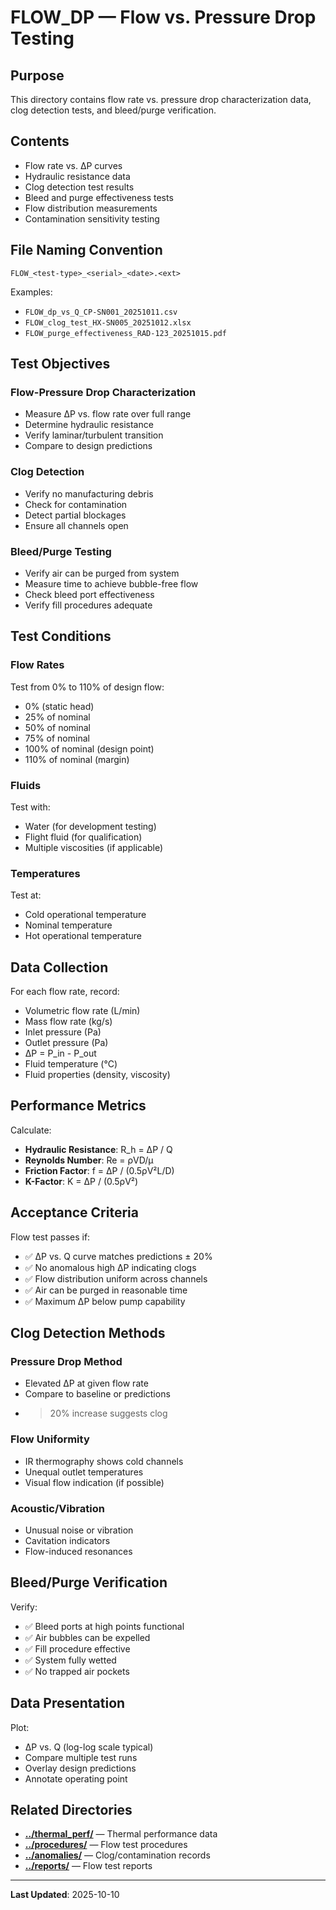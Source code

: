 # FLOW_DP — Flow vs. Pressure Drop Testing

## Purpose

This directory contains flow rate vs. pressure drop characterization data, clog detection tests, and bleed/purge verification.

## Contents

- Flow rate vs. ∆P curves
- Hydraulic resistance data
- Clog detection test results
- Bleed and purge effectiveness tests
- Flow distribution measurements
- Contamination sensitivity testing

## File Naming Convention

```
FLOW_<test-type>_<serial>_<date>.<ext>
```

Examples:
- `FLOW_dp_vs_Q_CP-SN001_20251011.csv`
- `FLOW_clog_test_HX-SN005_20251012.xlsx`
- `FLOW_purge_effectiveness_RAD-123_20251015.pdf`

## Test Objectives

### Flow-Pressure Drop Characterization
- Measure ∆P vs. flow rate over full range
- Determine hydraulic resistance
- Verify laminar/turbulent transition
- Compare to design predictions

### Clog Detection
- Verify no manufacturing debris
- Check for contamination
- Detect partial blockages
- Ensure all channels open

### Bleed/Purge Testing
- Verify air can be purged from system
- Measure time to achieve bubble-free flow
- Check bleed port effectiveness
- Verify fill procedures adequate

## Test Conditions

### Flow Rates
Test from 0% to 110% of design flow:
- 0% (static head)
- 25% of nominal
- 50% of nominal
- 75% of nominal
- 100% of nominal (design point)
- 110% of nominal (margin)

### Fluids
Test with:
- Water (for development testing)
- Flight fluid (for qualification)
- Multiple viscosities (if applicable)

### Temperatures
Test at:
- Cold operational temperature
- Nominal temperature
- Hot operational temperature

## Data Collection

For each flow rate, record:
- Volumetric flow rate (L/min)
- Mass flow rate (kg/s)
- Inlet pressure (Pa)
- Outlet pressure (Pa)
- ∆P = P_in - P_out
- Fluid temperature (°C)
- Fluid properties (density, viscosity)

## Performance Metrics

Calculate:
- **Hydraulic Resistance**: R_h = ∆P / Q
- **Reynolds Number**: Re = ρVD/μ
- **Friction Factor**: f = ∆P / (0.5ρV²L/D)
- **K-Factor**: K = ∆P / (0.5ρV²)

## Acceptance Criteria

Flow test passes if:
- ✅ ∆P vs. Q curve matches predictions ± 20%
- ✅ No anomalous high ∆P indicating clogs
- ✅ Flow distribution uniform across channels
- ✅ Air can be purged in reasonable time
- ✅ Maximum ∆P below pump capability

## Clog Detection Methods

### Pressure Drop Method
- Elevated ∆P at given flow rate
- Compare to baseline or predictions
- >20% increase suggests clog

### Flow Uniformity
- IR thermography shows cold channels
- Unequal outlet temperatures
- Visual flow indication (if possible)

### Acoustic/Vibration
- Unusual noise or vibration
- Cavitation indicators
- Flow-induced resonances

## Bleed/Purge Verification

Verify:
- ✅ Bleed ports at high points functional
- ✅ Air bubbles can be expelled
- ✅ Fill procedure effective
- ✅ System fully wetted
- ✅ No trapped air pockets

## Data Presentation

Plot:
- ∆P vs. Q (log-log scale typical)
- Compare multiple test runs
- Overlay design predictions
- Annotate operating point

## Related Directories

- **[../thermal_perf/](../thermal_perf/)** — Thermal performance data
- **[../procedures/](../procedures/)** — Flow test procedures
- **[../anomalies/](../anomalies/)** — Clog/contamination records
- **[../reports/](../reports/)** — Flow test reports

---

**Last Updated**: 2025-10-10
